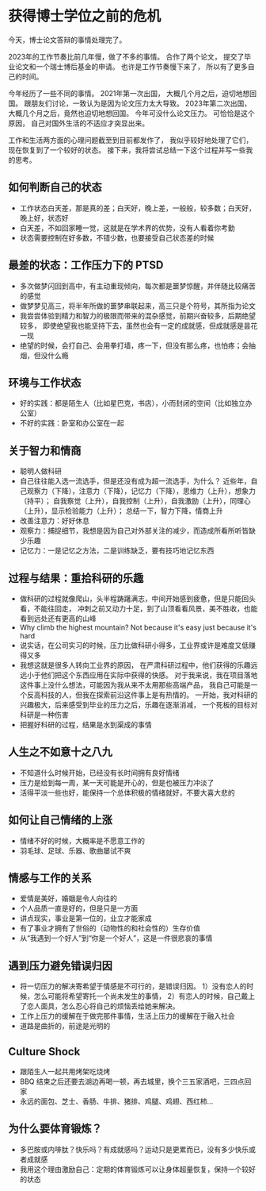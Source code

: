 # 获得博士学位之前的危机

今天，博士论文答辩的事情处理完了。

2023年的工作节奏比前几年慢，做了不多的事情。
合作了两个论文，
提交了毕业论文和一个瑞士博后基金的申请。
也许是工作节奏慢下来了，
所以有了更多自己的时间。

今年经历了一些不同的事情。
2021年第一次出国，
大概几个月之后，迫切地想回国。
跟朋友们讨论，一致认为是因为论文压力太大导致。
2023年第二次出国，
大概几个月之后，竟然也迫切地想回国。
今年可没什么论文压力。
可恰恰是这个原因，
自己对国外生活的不适应才突显出来。

工作和生活两方面的心理问题截至到目前都发作了，
我似乎较好地处理了它们，
现在恢复到了一个较好的状态。
接下来，我将尝试总结一下这个过程并写一些我的思考。

## 如何判断自己的状态

+ 工作状态白天差，那是真的差；白天好，晚上差，一般般，较多数；白天好，晚上好，状态好
+ 白天差，不如回家睡一觉，这就是在学术界的优势，没有人看着你考勤
+ 状态需要控制在好多数，不错少数，也要接受自己状态差的时候

## 最差的状态：工作压力下的 PTSD

+ 多次做梦闪回到高中，有主动重现倾向，每次都是噩梦惊醒，并伴随比较痛苦的感觉
+ 做梦梦见高三，将半年所做的噩梦串联起来，高三只是个符号，其所指为论文
+ 我尝尝体验到精力和智力的极限而带来的混杂感觉，前期兴奋较多，后期绝望较多，
即使绝望我也能坚持下去，虽然也会有一定的成就感，但成就感是昙花一现
+ 绝望的时候，会打自己、会用拳打墙，疼一下，但没有那么疼，也怕疼；会抽烟，但没什么瘾

## 环境与工作状态

+ 好的实践：都是陌生人（比如星巴克，书店），小而封闭的空间（比如独立办公室）
+ 不好的实践：卧室和办公室在一起

## 关于智力和情商

+ 聪明人做科研
+ 自己往往能入选一流选手，但是还没有成为超一流选手，为什么？
近些年，自己观察力（下降），注意力（下降），记忆力（下降），思维力（上升），想象力（持平）；
自我察觉（上升），自我控制（上升），自我激励（上升），同理心（上升），显示检验能力（上升）；
总结一下，智力下降，情商上升
+ 改善注意力：好好休息
+ 观察力：捕捉细节，我想是因为自己对外部关注的减少，而造成所看所听皆缺少乐趣
+ 记忆力：一是记忆之方法，二是训练缺乏，要有技巧地记忆东西

## 过程与结果：重拾科研的乐趣

+ 做科研的过程就像爬山，头半程踌躇满志，中间开始感到疲惫，但是只能回头看，不能往回走，
冲刺之前又动力十足，到了山顶看看风景，美不胜收，也能看到远处还有更高的山峰
+ Why climb the highest mountain? Not because it's easy just because it's hard
+ 说实话，在公司实习的时候，压力比做科研小得多，工业界或许是难度又低赚得又多
+ 我想这就是很多人转向工业界的原因，
在严肃科研过程中，他们获得的乐趣远远小于他们把这个东西应用在实际中获得的快感。
对于我来说，我在项目落地这件事上没什么想法，可能因为我从来不太用那些高端产品，
我自己可能是一个反高科技的人，但我在探索前沿这件事上是有热情的。
一开始，我对科研的兴趣极大，后来感受到毕业的压力之后，乐趣在逐渐消减，
一个死板的目标对科研是一种伤害
+ 把握好科研的过程，结果是水到渠成的事情

## 人生之不如意十之八九

+ 不知道什么时候开始，已经没有长时间拥有良好情绪
+ 压力是给到每一周，某一天可能是开心的，但是也被压力冲淡了
+ 活得平淡一些也好，能保持一个总体积极的情绪就好，不要大喜大悲的

## 如何让自己情绪的上涨

+ 情绪不好的时候，大概率是不愿意工作的
+ 羽毛球、足球、乐器、歌曲屡试不爽

## 情感与工作的关系

+ 爱情是美好，婚姻是令人向往的
+ 个人品质一直是好的，但是只是一方面
+ 讲点现实，事业是第一位的，业立才能家成
+ 有了事业才拥有了世俗的（动物性的和社会性的）生存价值
+ 从“我遇到一个好人”到“你是一个好人”，这是一件很悲哀的事情

## 遇到压力避免错误归因

+ 将一切压力的解决寄希望于情感是不可行的，是错误归因。
1）没有恋人的时候，怎么可能将希望寄托一个尚未发生的事情，
2）有恋人的时候，自己戴上了恋人面具，怎么忍心将自己的烦恼丢给她来解决。
+ 工作上压力的缓解在于做完那件事情，生活上压力的缓解在于融入社会
+ 道路是曲折的，前途是光明的

## Culture Shock

+ 跟陌生人一起共用烤架吃烧烤
+ BBQ 结束之后还要去湖边再喝一顿，再去城里，换个三五家酒吧，三四点回家
+ 永远的面包、芝士、香肠、牛排、猪排、鸡腿、鸡翅、西红柿...

## 为什么要体育锻炼？

+ 多巴胺或内啡肽？快乐吗？有成就感吗？运动只是更累而已，没有多少快乐或者成就感
+ 我用这个理由激励自己：定期的体育锻炼可以让身体超量恢复，保持一个较好的状态




















